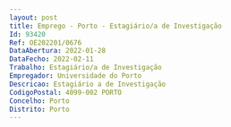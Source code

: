 ```yaml
--- 
layout: post
title: Emprego - Porto - Estagiário/a de Investigação
Id: 93420
Ref: OE202201/0676
DataAbertura: 2022-01-28
DataFecho: 2022-02-11
Trabalho: Estagiário/a de Investigação
Empregador: Universidade do Porto
Descricao: Estagiário a de Investigação
CodigoPostal: 4099-002 PORTO
Concelho: Porto
Distrito: Porto
--- 
```

